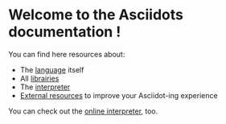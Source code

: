 # Welcome to the Asciidots documentation !

You can find here resources about:
- The [language](docs/language.md) itself
- All [librairies](docs/libs/index.md)
- The [interpreter](docs/interpreter.md)
- [External resources](docs/resources.md) to improve your Asciidot-ing experience

You can check out the [online interpreter](demo.html), too.
